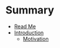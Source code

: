 # Summary

* [Read Me](README.md)
* [Introduction](docs/introduction/TOC.md)
   * [Motivation](docs/introduction/Motivation.md)

